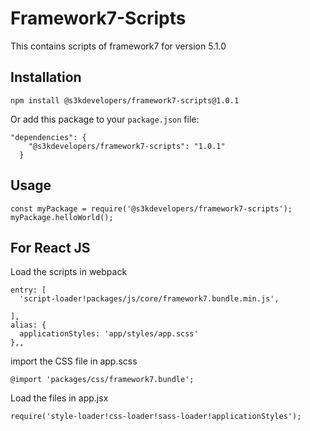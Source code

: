 # Framework7-Scripts

This contains scripts of framework7 for version 5.1.0

## Installation

```
npm install @s3kdevelopers/framework7-scripts@1.0.1
```

Or add this package to your `package.json` file:

```
"dependencies": {
    "@s3kdevelopers/framework7-scripts": "1.0.1"
  }
```

## Usage

```
const myPackage = require('@s3kdevelopers/framework7-scripts');
myPackage.helloWorld();
```

## For React JS

Load the scripts in webpack
```
entry: [
  'script-loader!packages/js/core/framework7.bundle.min.js',

],
alias: {
  applicationStyles: 'app/styles/app.scss'
},,
```

import the CSS file in app.scss
```
@import 'packages/css/framework7.bundle';
```

Load the files in app.jsx
```
require('style-loader!css-loader!sass-loader!applicationStyles');
```
